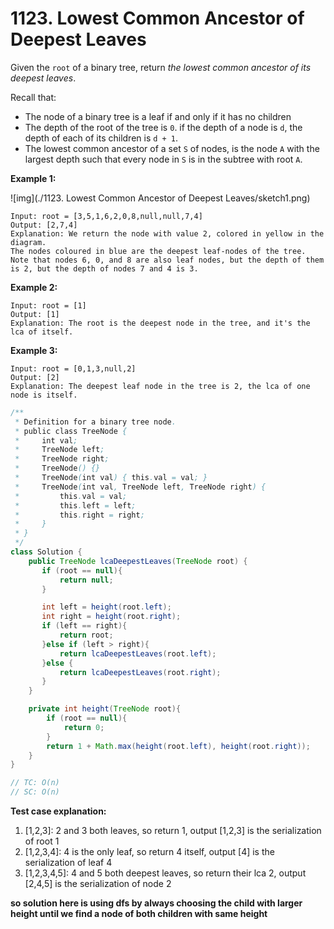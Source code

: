 # 1123. Lowest Common Ancestor of Deepest Leaves

Given the `root` of a binary tree, return *the lowest common ancestor of its deepest leaves*.

Recall that:

- The node of a binary tree is a leaf if and only if it has no children
- The depth of the root of the tree is `0`. if the depth of a node is `d`, the depth of each of its children is `d + 1`.
- The lowest common ancestor of a set `S` of nodes, is the node `A` with the largest depth such that every node in `S` is in the subtree with root `A`.

 

**Example 1:**

![img](./1123. Lowest Common Ancestor of Deepest Leaves/sketch1.png)

```
Input: root = [3,5,1,6,2,0,8,null,null,7,4]
Output: [2,7,4]
Explanation: We return the node with value 2, colored in yellow in the diagram.
The nodes coloured in blue are the deepest leaf-nodes of the tree.
Note that nodes 6, 0, and 8 are also leaf nodes, but the depth of them is 2, but the depth of nodes 7 and 4 is 3.
```

**Example 2:**

```
Input: root = [1]
Output: [1]
Explanation: The root is the deepest node in the tree, and it's the lca of itself.
```

**Example 3:**

```
Input: root = [0,1,3,null,2]
Output: [2]
Explanation: The deepest leaf node in the tree is 2, the lca of one node is itself.
```

 

```java
/**
 * Definition for a binary tree node.
 * public class TreeNode {
 *     int val;
 *     TreeNode left;
 *     TreeNode right;
 *     TreeNode() {}
 *     TreeNode(int val) { this.val = val; }
 *     TreeNode(int val, TreeNode left, TreeNode right) {
 *         this.val = val;
 *         this.left = left;
 *         this.right = right;
 *     }
 * }
 */
class Solution {
    public TreeNode lcaDeepestLeaves(TreeNode root) {
       if (root == null){
           return null;
       } 

       int left = height(root.left);
       int right = height(root.right);
       if (left == right){
           return root;
       }else if (left > right){
           return lcaDeepestLeaves(root.left);
       }else {
           return lcaDeepestLeaves(root.right);
       }
    }

    private int height(TreeNode root){
        if (root == null){
            return 0;
        }
        return 1 + Math.max(height(root.left), height(root.right));
    }
}

// TC: O(n)
// SC: O(n)
```

**Test case explanation:**

1. [1,2,3]: 2 and 3 both leaves, so return 1, output [1,2,3] is the serialization of root 1
2. [1,2,3,4]: 4 is the only leaf, so return 4 itself, output [4] is the serialization of leaf 4
3. [1,2,3,4,5]: 4 and 5 both deepest leaves, so return their lca 2, output [2,4,5] is the serialization of node 2

**so solution here is using dfs by always choosing the child with larger height until we find a node of both children with same height**